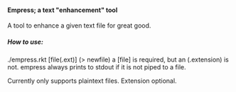 #### Empress; a text "enhancement" tool
A tool to enhance a given text file for great good.

##### How to use:
./empress.rkt [file(.ext)] (> newfile)
	a [file] is required, but an (.extension) is not. empress always prints to
	stdout if it is not piped to a file.

Currently only supports plaintext files. Extension optional.
